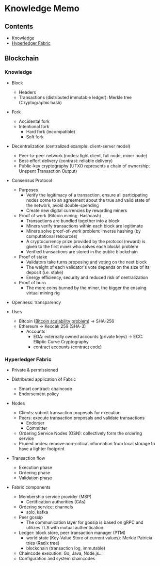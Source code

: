 # Knowledge Memo

## Contents

- [Knowledge](#knowledge)
- [Hyperledger Fabric](#hyperledger-fabric)

## Blockchain

### Knowledge

- Block
  - Headers
  - Transactions (distributed immutable ledger): Merkle tree (Cryptographic hash)

- Fork
  - Accidental fork
  - Intentional fork
    - Hard fork (incompatible)
    - Soft fork

- Decentralization (centralized example: client-server model)
  - Peer-to-peer network (nodes: light client, full node, miner node)
  - Best-effort delivery (contrast: reliable delivery)
  - Public-key cryptography (UTXO represents a chain of ownership: Unspent Transaction Output)

- Consensus Protocol
  - Purposes
    - Verify the legitimacy of a transaction, ensure all participating nodes come to an agreement about the true and valid state of the network, avoid double-spending
    - Create new digital currencies by rewarding miners
  - Proof of work (Bitcoin mining: Hashcash)
    - Transactions are bundled together into a block
    - Miners verify transactions within each block are legitimate
    - Miners solve proof-of-work problem: inverse hashing (by computational resources)
    - A cryptocurrency prize provided by the protocol (reward) is given to the first miner who solves each blocks problem
    - Verified transactions are stored in the public blockchain
  - Proof of stake
    - Validators take turns proposing and voting on the next block
    - The weight of each validator's vote depends on the size of its deposit (i.e. stake)
    - Energy efficiency, security and reduced risk of centralization
  - Proof of burn
    - The more coins burned by the miner, the bigger the ensuing virtual mining rig

- Openness: transparency

- Uses
  - Bitcoin ([Bitcoin scalability problem](https://en.wikipedia.org/wiki/Bitcoin_scalability_problem)) → SHA-256
  - Ethereum → Keccak 256 (SHA-3)
    - Accounts
      - EOA: externally owned accounts (private keys) → ECC: Elliptic Curve Cryptography
      - contract accounts (contract code)

### Hyperledger Fabric

- Private & permissioned

- Distributed application of Fabric
  - Smart contract: chaincode
  - Endorsement policy

- Nodes
  - Clients: submit transaction proposals for execution
  - Peers: execute transaction proposals and validate transactions
    - Endorser
    - Committer
  - Ordering Service Nodes (OSN): collectively form the ordering service
  - Pruned nodes: remove non-critical information from local storage to have a lighter footprint

- Transaction flow
  - Execution phase
  - Ordering phase
  - Validation phase

- Fabric components
  - Membership service provider (MSP)
    - Certification authorities (CAs)
  - Ordering service: channels
    - solo, kafka
  - Peer gossip
    - The communication layer for gossip is based on gRPC and utilizes TLS with mutual authentication
  - Ledger: block store, peer transaction manager (PTM)
    - world state (Key-Value Store of current values): Merkle Patricia tries (Radix tree)
    - blockchain (transaction log, immutable)
  - Chaincode execution: Go, Java, Node.js...
  - Configuration and system chaincodes
